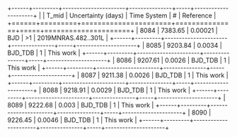 +------+---------+----------------------+---------------+-----+---------------------+
|      |   T_mid |   Uncertainty (days) | Time System   | #   | Reference           |
+======+=========+======================+===============+=====+=====================+
| 8084 | 7383.65 |              0.00021 | BJD           | >1  | 2019MNRAS.482..301L |
+------+---------+----------------------+---------------+-----+---------------------+
| 8085 | 9203.84 |              0.0034  | BJD_TDB       | 1   | This work           |
+------+---------+----------------------+---------------+-----+---------------------+
| 8086 | 9207.61 |              0.0026  | BJD_TDB       | 1   | This work           |
+------+---------+----------------------+---------------+-----+---------------------+
| 8087 | 9211.38 |              0.0026  | BJD_TDB       | 1   | This work           |
+------+---------+----------------------+---------------+-----+---------------------+
| 8088 | 9218.91 |              0.0029  | BJD_TDB       | 1   | This work           |
+------+---------+----------------------+---------------+-----+---------------------+
| 8089 | 9222.68 |              0.003   | BJD_TDB       | 1   | This work           |
+------+---------+----------------------+---------------+-----+---------------------+
| 8090 | 9226.45 |              0.0046  | BJD_TDB       | 1   | This work           |
+------+---------+----------------------+---------------+-----+---------------------+